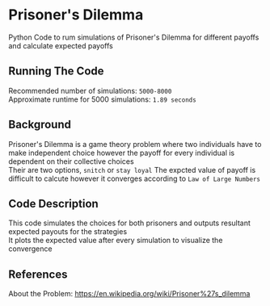 # **Prisoner's Dilemma**

Python Code to rum simulations of Prisoner's Dilemma for different payoffs and calculate expected payoffs<br/>

## **Running The Code** <br/>
Recommended number of simulations: ```5000-8000```<br/>
Approximate runtime for 5000 simulations: ```1.89 seconds```<br/>

## **Background** <br/>
Prisoner's Dilemma is a game theory problem where two individuals have to make independent choice however the payoff for every individual is dependent on their collective choices<br/>
Their are two options, ```snitch``` or ```stay loyal```
The expcted value of payoff is difficult to calcute however it converges according to ```Law of Large Numbers```

## **Code Description** <br/>
This code simulates the choices for both prisoners and outputs resultant expected payouts for the strategies <br/>
It plots the expected value after every simulation to visualize the convergence 

## **References** <br/>
About the Problem: https://en.wikipedia.org/wiki/Prisoner%27s_dilemma <br/>

